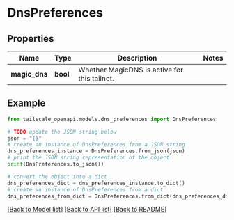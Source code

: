 # DnsPreferences


## Properties

Name | Type | Description | Notes
------------ | ------------- | ------------- | -------------
**magic_dns** | **bool** | Whether MagicDNS is active for this tailnet.  | 

## Example

```python
from tailscale_openapi.models.dns_preferences import DnsPreferences

# TODO update the JSON string below
json = "{}"
# create an instance of DnsPreferences from a JSON string
dns_preferences_instance = DnsPreferences.from_json(json)
# print the JSON string representation of the object
print(DnsPreferences.to_json())

# convert the object into a dict
dns_preferences_dict = dns_preferences_instance.to_dict()
# create an instance of DnsPreferences from a dict
dns_preferences_from_dict = DnsPreferences.from_dict(dns_preferences_dict)
```
[[Back to Model list]](../README.md#documentation-for-models) [[Back to API list]](../README.md#documentation-for-api-endpoints) [[Back to README]](../README.md)


